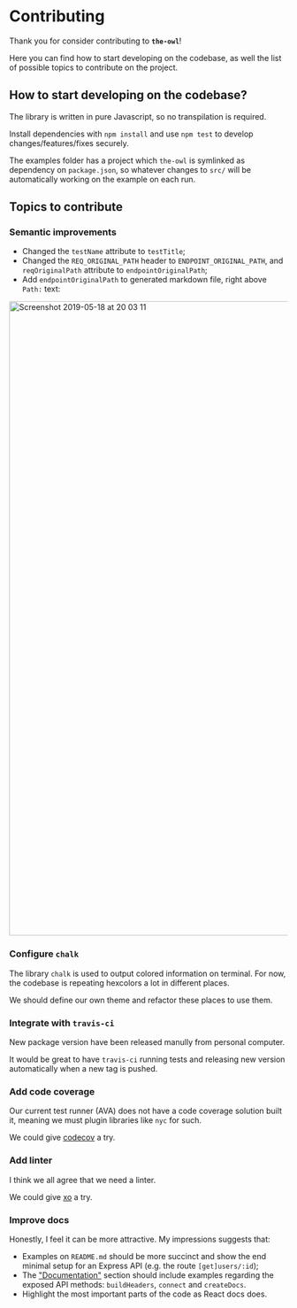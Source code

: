 # Contributing

Thank you for consider contributing to **`the-owl`**!

Here you can find how to start developing on the codebase, as well the list of possible topics to contribute on the project.

## How to start developing on the codebase?

The library is written in pure Javascript, so no transpilation is required.

Install dependencies with `npm install` and use `npm test` to develop changes/features/fixes securely.

The examples folder has a project which `the-owl` is symlinked as dependency on `package.json`, so whatever changes to `src/` will be automatically working on the example on each run.

## Topics to contribute

### Semantic improvements

* Changed the `testName` attribute to `testTitle`;
* Changed the `REQ_ORIGINAL_PATH` header to `ENDPOINT_ORIGINAL_PATH`, and `reqOriginalPath` attribute to `endpointOriginalPath`;
* Add `endpointOriginalPath` to generated markdown file, right above `Path:` text:
<img width="1146" alt="Screenshot 2019-05-18 at 20 03 11" src="https://user-images.githubusercontent.com/11094572/57973480-8c318400-79a9-11e9-9266-dcc75d925464.png">



### Configure `chalk`

The library `chalk` is used to output colored information on terminal. For now, the codebase is repeating hexcolors a lot in different places.

We should define our own theme and refactor these places to use them.

### Integrate with `travis-ci`

New package version have been released manully from personal computer.

It would be great to have `travis-ci` running tests and releasing new version automatically when a new tag is pushed.

### Add code coverage

Our current test runner (AVA) does not have a code coverage solution built it, meaning we must plugin libraries like `nyc` for such.

We could give [codecov](https://codecov.io) a try.

### Add linter

I think we all agree that we need a linter.

We could give [xo](https://github.com/xojs/xo) a try.

### Improve docs

Honestly, I feel it can be more attractive. My impressions suggests that:

* Examples on `README.md` should be more succinct and show the end minimal setup for an Express API (e.g. the route `[get]users/:id`);
* The ["Documentation"](https://github.com/leonardosarmentocastro/the-owl#documentation) section should include examples regarding the exposed API methods: `buildHeaders`, `connect` and `createDocs`.
* Highlight the most important parts of the code as React docs does.
